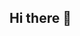## Hi there 👋

<!--
**DannyCurnock/DannyCurnock** is a ✨ _special_ ✨ repository because its `README.md` (this file) appears on your GitHub profile.

Here are some ideas to get you started:

- 🔭 I’m currently working on my CoGrammar software engineering fundamentals bootcamp certification 
- 🌱 I’m currently learning Python, SQL, CSS and HTML fundamentals 
- 👯 I’m looking to collaborate on any Python projects
- 🤔 I’m looking for help with Relational Databases 
- 💬 Ask me about job availability 
- 📫 How to reach me: Mobile Number: 07775 189235
- ⚡ Fun fact: Used to be the best competitive Destiny 2 player in Europe 
-->
